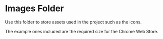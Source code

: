 # Images Folder

Use this folder to store assets used in the project such as the icons.

The example ones included are the required size for the Chrome Web Store.
